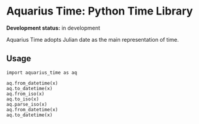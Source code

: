 # Aquarius Time: Python Time Library

**Development status:** in development

Aquarius Time adopts Julian date as the main representation of time.

## Usage

	import aquarius_time as aq

	aq.from_datetime(x)
	aq.to_datetime(x)
	aq.from_iso(x)
	aq.to_iso(x)
	aq.parse_iso(x)
	aq.from_datetime(x)
	aq.to_datetime(x)

